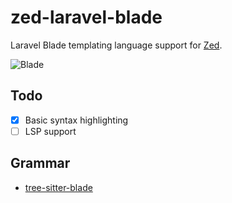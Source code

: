 # zed-laravel-blade

Laravel Blade templating language support for [Zed](https://zed.dev).

![Blade](https://github.com/bajrangCoder/zed-larvel-blade/assets/71929976/00e82b26-f852-4fa8-a63e-dcf26e26b7a0)

## Todo

- [x] Basic syntax highlighting
- [ ] LSP support

## Grammar

- [tree-sitter-blade](https://github.com/EmranMR/tree-sitter-blade)
